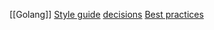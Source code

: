 [[Golang]]
[Style guide](https://google.github.io/styleguide/go/guide)
[decisions](https://google.github.io/styleguide/go/decisions)
[Best practices](https://google.github.io/styleguide/go/best-practices)
